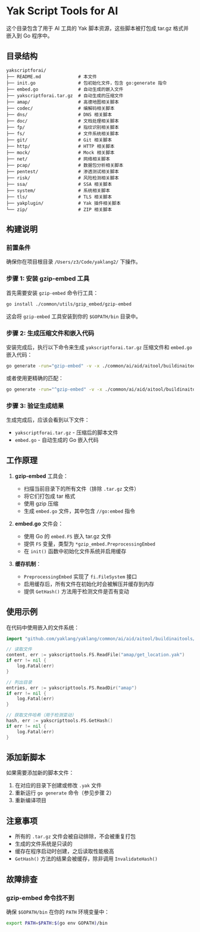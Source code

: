 # Yak Script Tools for AI

这个目录包含了用于 AI 工具的 Yak 脚本资源，这些脚本被打包成 tar.gz 格式并嵌入到 Go 程序中。

## 目录结构

```
yakscriptforai/
├── README.md              # 本文件
├── init.go                # 包初始化文件，包含 go:generate 指令
├── embed.go               # 自动生成的嵌入文件
├── yakscriptforai.tar.gz  # 自动生成的压缩文件
├── amap/                  # 高德地图相关脚本
├── codec/                 # 编解码相关脚本
├── dns/                   # DNS 相关脚本
├── doc/                   # 文档处理相关脚本
├── fp/                    # 指纹识别相关脚本
├── fs/                    # 文件系统相关脚本
├── git/                   # Git 相关脚本
├── http/                  # HTTP 相关脚本
├── mock/                  # Mock 相关脚本
├── net/                   # 网络相关脚本
├── pcap/                  # 数据包分析相关脚本
├── pentest/               # 渗透测试相关脚本
├── risk/                  # 风险检测相关脚本
├── ssa/                   # SSA 相关脚本
├── system/                # 系统相关脚本
├── tls/                   # TLS 相关脚本
├── yakplugin/             # Yak 插件相关脚本
└── zip/                   # ZIP 相关脚本
```

## 构建说明

### 前置条件

确保你在项目根目录 `/Users/z3/Code/yaklang2/` 下操作。

### 步骤 1: 安装 gzip-embed 工具

首先需要安装 `gzip-embed` 命令行工具：

```bash
go install ./common/utils/gzip_embed/gzip-embed
```

这会将 `gzip-embed` 工具安装到你的 `$GOPATH/bin` 目录中。

### 步骤 2: 生成压缩文件和嵌入代码

安装完成后，执行以下命令来生成 `yakscriptforai.tar.gz` 压缩文件和 `embed.go` 嵌入代码：

```bash
go generate -run="gzip-embed" -v -x ./common/ai/aid/aitool/buildinaitools/yakscripttools/...
```

或者使用更精确的匹配：

```bash
go generate -run="^gzip-embed" -v -x ./common/ai/aid/aitool/buildinaitools/yakscripttools/...
```

### 步骤 3: 验证生成结果

生成完成后，应该会看到以下文件：
- `yakscriptforai.tar.gz` - 压缩后的脚本文件
- `embed.go` - 自动生成的 Go 嵌入代码

## 工作原理

1. **gzip-embed** 工具会：
   - 扫描当前目录下的所有文件（排除 `.tar.gz` 文件）
   - 将它们打包成 tar 格式
   - 使用 gzip 压缩
   - 生成 `embed.go` 文件，其中包含 `//go:embed` 指令

2. **embed.go** 文件会：
   - 使用 Go 的 `embed.FS` 嵌入 tar.gz 文件
   - 提供 `FS` 变量，类型为 `*gzip_embed.PreprocessingEmbed`
   - 在 `init()` 函数中初始化文件系统并启用缓存

3. **缓存机制**：
   - `PreprocessingEmbed` 实现了 `fi.FileSystem` 接口
   - 启用缓存后，所有文件在初始化时会被解压并缓存到内存
   - 提供 `GetHash()` 方法用于检测文件是否有变动

## 使用示例

在代码中使用嵌入的文件系统：

```go
import "github.com/yaklang/yaklang/common/ai/aid/aitool/buildinaitools/yakscripttools"

// 读取文件
content, err := yakscripttools.FS.ReadFile("amap/get_location.yak")
if err != nil {
    log.Fatal(err)
}

// 列出目录
entries, err := yakscripttools.FS.ReadDir("amap")
if err != nil {
    log.Fatal(err)
}

// 获取文件哈希（用于检测变动）
hash, err := yakscripttools.FS.GetHash()
if err != nil {
    log.Fatal(err)
}
```

## 添加新脚本

如果需要添加新的脚本文件：

1. 在对应的目录下创建或修改 `.yak` 文件
2. 重新运行 `go generate` 命令（参见步骤 2）
3. 重新编译项目

## 注意事项

- 所有的 `.tar.gz` 文件会被自动排除，不会被重复打包
- 生成的文件系统是只读的
- 缓存在程序启动时创建，之后读取性能极高
- `GetHash()` 方法的结果会被缓存，除非调用 `InvalidateHash()`

## 故障排查

### gzip-embed 命令找不到

确保 `$GOPATH/bin` 在你的 `PATH` 环境变量中：

```bash
export PATH=$PATH:$(go env GOPATH)/bin
```
